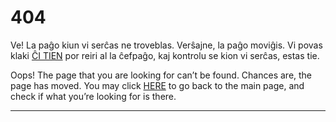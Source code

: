 404
===

Ve! La paĝo kiun vi serĉas ne troveblas. Verŝajne, la paĝo moviĝis. Vi povas klaki [ĈI TIEN](/eo/)
por reiri al la ĉefpaĝo, kaj kontrolu se kion vi serĉas, estas tie.

Oops! The page that you are looking for can’t be found. Chances are, the page has moved. You may
click [HERE](/en/) to go back to the main page, and check if what you’re looking for is there.

***
